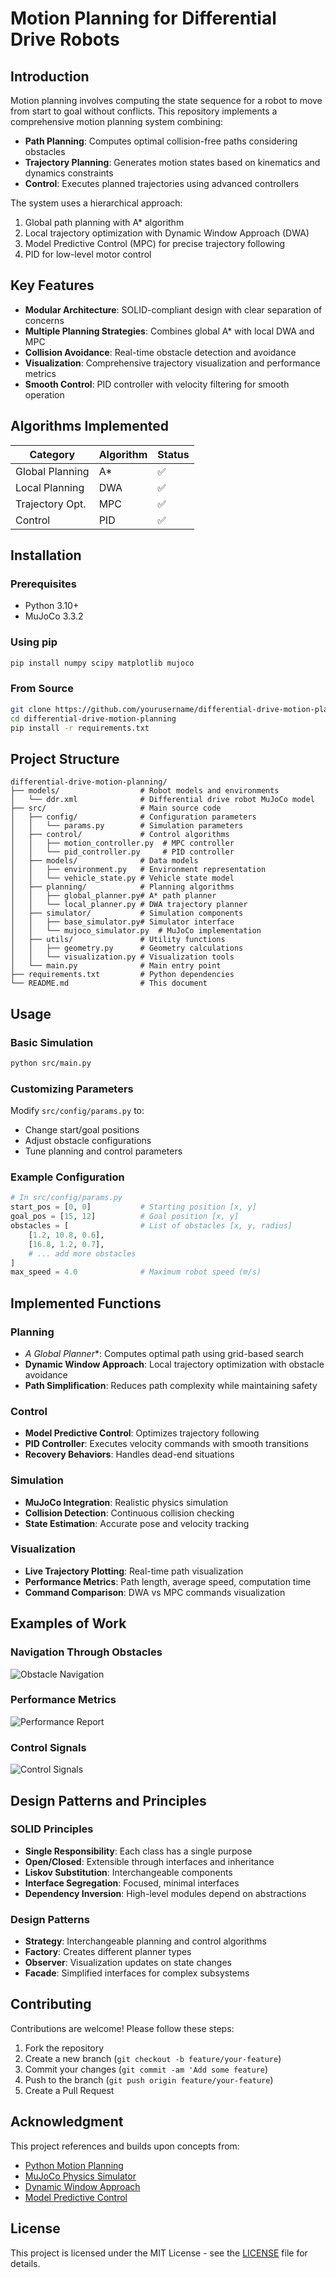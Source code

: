 # Motion Planning for Differential Drive Robots

## Introduction

Motion planning involves computing the state sequence for a robot to move from start to goal without conflicts. This repository implements a comprehensive motion planning system combining:

- **Path Planning**: Computes optimal collision-free paths considering obstacles
- **Trajectory Planning**: Generates motion states based on kinematics and dynamics constraints
- **Control**: Executes planned trajectories using advanced controllers

The system uses a hierarchical approach:
1. Global path planning with A* algorithm
2. Local trajectory optimization with Dynamic Window Approach (DWA)
3. Model Predictive Control (MPC) for precise trajectory following
4. PID for low-level motor control

## Key Features

- **Modular Architecture**: SOLID-compliant design with clear separation of concerns
- **Multiple Planning Strategies**: Combines global A* with local DWA and MPC
- **Collision Avoidance**: Real-time obstacle detection and avoidance
- **Visualization**: Comprehensive trajectory visualization and performance metrics
- **Smooth Control**: PID controller with velocity filtering for smooth operation

## Algorithms Implemented

| Category         | Algorithm      | Status |
|------------------|----------------|--------|
| Global Planning  | A*             | ✅     | 
| Local Planning   | DWA            | ✅     | 
| Trajectory Opt.  | MPC            | ✅     |
| Control          | PID            | ✅     |

## Installation

### Prerequisites
- Python 3.10+
- MuJoCo 3.3.2

### Using pip
```bash
pip install numpy scipy matplotlib mujoco
```

### From Source
```bash
git clone https://github.com/yourusername/differential-drive-motion-planning.git
cd differential-drive-motion-planning
pip install -r requirements.txt
```

## Project Structure

```
differential-drive-motion-planning/
├── models/                  # Robot models and environments
│   └── ddr.xml              # Differential drive robot MuJoCo model
├── src/                     # Main source code
│   ├── config/              # Configuration parameters
│   │   └── params.py        # Simulation parameters
│   ├── control/             # Control algorithms
│   │   ├── motion_controller.py  # MPC controller
│   │   └── pid_controller.py     # PID controller
│   ├── models/              # Data models
│   │   ├── environment.py   # Environment representation
│   │   └── vehicle_state.py # Vehicle state model
│   ├── planning/            # Planning algorithms
│   │   ├── global_planner.py# A* path planner
│   │   └── local_planner.py # DWA trajectory planner
│   ├── simulator/           # Simulation components
│   │   ├── base_simulator.py# Simulator interface
│   │   └── mujoco_simulator.py  # MuJoCo implementation
│   ├── utils/               # Utility functions
│   │   ├── geometry.py      # Geometry calculations
│   │   └── visualization.py # Visualization tools
│   └── main.py              # Main entry point
├── requirements.txt         # Python dependencies
└── README.md                # This document
```

## Usage

### Basic Simulation
```bash
python src/main.py
```

### Customizing Parameters
Modify `src/config/params.py` to:
- Change start/goal positions
- Adjust obstacle configurations
- Tune planning and control parameters

### Example Configuration
```python
# In src/config/params.py
start_pos = [0, 0]           # Starting position [x, y]
goal_pos = [15, 12]          # Goal position [x, y]
obstacles = [                # List of obstacles [x, y, radius]
    [1.2, 10.8, 0.6],
    [16.8, 1.2, 0.7],
    # ... add more obstacles
]
max_speed = 4.0              # Maximum robot speed (m/s)
```

## Implemented Functions

### Planning
- **A* Global Planner**: Computes optimal path using grid-based search
- **Dynamic Window Approach**: Local trajectory optimization with obstacle avoidance
- **Path Simplification**: Reduces path complexity while maintaining safety

### Control
- **Model Predictive Control**: Optimizes trajectory following
- **PID Controller**: Executes velocity commands with smooth transitions
- **Recovery Behaviors**: Handles dead-end situations

### Simulation
- **MuJoCo Integration**: Realistic physics simulation
- **Collision Detection**: Continuous collision checking
- **State Estimation**: Accurate pose and velocity tracking

### Visualization
- **Live Trajectory Plotting**: Real-time path visualization
- **Performance Metrics**: Path length, average speed, computation time
- **Command Comparison**: DWA vs MPC commands visualization

## Examples of Work

### Navigation Through Obstacles
![Obstacle Navigation](docs/obstacle_navigation.gif)

### Performance Metrics
![Performance Report](docs/performance_report.png)

### Control Signals
![Control Signals](docs/control_signals.png)

## Design Patterns and Principles

### SOLID Principles
- **Single Responsibility**: Each class has a single purpose
- **Open/Closed**: Extensible through interfaces and inheritance
- **Liskov Substitution**: Interchangeable components
- **Interface Segregation**: Focused, minimal interfaces
- **Dependency Inversion**: High-level modules depend on abstractions

### Design Patterns
- **Strategy**: Interchangeable planning and control algorithms
- **Factory**: Creates different planner types
- **Observer**: Visualization updates on state changes
- **Facade**: Simplified interfaces for complex subsystems

## Contributing

Contributions are welcome! Please follow these steps:

1. Fork the repository
2. Create a new branch (`git checkout -b feature/your-feature`)
3. Commit your changes (`git commit -am 'Add some feature`)
4. Push to the branch (`git push origin feature/your-feature`)
5. Create a Pull Request

## Acknowledgment

This project references and builds upon concepts from:
- [Python Motion Planning](https://github.com/zhm-real/PathPlanning)
- [MuJoCo Physics Simulator](https://mujoco.org/)
- [Dynamic Window Approach](https://www.ri.cmu.edu/pub_files/pub1/fox_dieter_1997_1/fox_dieter_1997_1.pdf)
- [Model Predictive Control](https://arxiv.org/abs/1705.02789)

## License

This project is licensed under the MIT License - see the [LICENSE](LICENSE) file for details.
